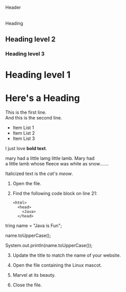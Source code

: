 Header
######

Heading

## Heading level 2

### Heading level 3

Heading level 1
===============	
# Here's a Heading


This is the first line.  
And this is the second line.

- Item List 1
- Item List 2
- Item List 3

I just love **bold text**.

mary had a little lamg little lamb. Mary had    
a little lamb whose fleece was white as snow.......

Italicized text is the *cat's meow*.

1.  Open the file.
2.  Find the following code block on line 21:

        <html>
          <head>
            <Java>
          </head>


  tring name = "Java is Fun";      
  
   name.toUpperCase();        
   
   
 System.out.println(name.toUpperCase());


3.  Update the title to match the name of your website.   


1.  Open the file containing the Linux mascot.
2.  Marvel at its beauty.



3.  Close the file.
